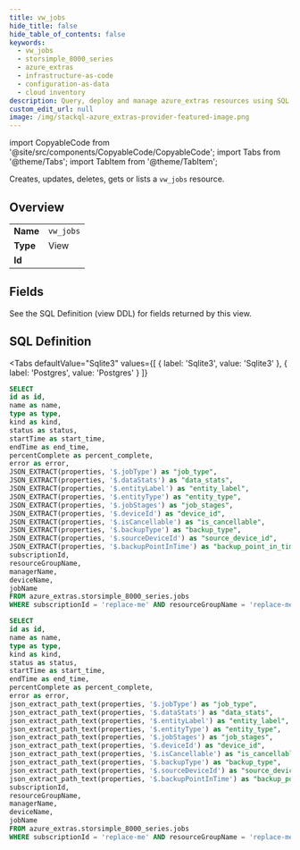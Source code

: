 ```yaml
--- 
title: vw_jobs
hide_title: false
hide_table_of_contents: false
keywords:
  - vw_jobs
  - storsimple_8000_series
  - azure_extras
  - infrastructure-as-code
  - configuration-as-data
  - cloud inventory
description: Query, deploy and manage azure_extras resources using SQL
custom_edit_url: null
image: /img/stackql-azure_extras-provider-featured-image.png
---
```


import CopyableCode from '@site/src/components/CopyableCode/CopyableCode';
import Tabs from '@theme/Tabs';
import TabItem from '@theme/TabItem';

Creates, updates, deletes, gets or lists a <code>vw_jobs</code> resource.

## Overview
<table><tbody>
<tr><td><b>Name</b></td><td><code>vw_jobs</code></td></tr>
<tr><td><b>Type</b></td><td>View</td></tr>
<tr><td><b>Id</b></td><td><CopyableCode code="azure_extras.storsimple_8000_series.vw_jobs" /></td></tr>
</tbody></table>

## Fields

See the SQL Definition (view DDL) for fields returned by this view.

## SQL Definition

<Tabs
defaultValue="Sqlite3"
values={[
{ label: 'Sqlite3', value: 'Sqlite3' },
{ label: 'Postgres', value: 'Postgres' }
]}
>
<TabItem value="Sqlite3">

```sql
SELECT
id as id,
name as name,
type as type,
kind as kind,
status as status,
startTime as start_time,
endTime as end_time,
percentComplete as percent_complete,
error as error,
JSON_EXTRACT(properties, '$.jobType') as "job_type",
JSON_EXTRACT(properties, '$.dataStats') as "data_stats",
JSON_EXTRACT(properties, '$.entityLabel') as "entity_label",
JSON_EXTRACT(properties, '$.entityType') as "entity_type",
JSON_EXTRACT(properties, '$.jobStages') as "job_stages",
JSON_EXTRACT(properties, '$.deviceId') as "device_id",
JSON_EXTRACT(properties, '$.isCancellable') as "is_cancellable",
JSON_EXTRACT(properties, '$.backupType') as "backup_type",
JSON_EXTRACT(properties, '$.sourceDeviceId') as "source_device_id",
JSON_EXTRACT(properties, '$.backupPointInTime') as "backup_point_in_time",
subscriptionId,
resourceGroupName,
managerName,
deviceName,
jobName
FROM azure_extras.storsimple_8000_series.jobs
WHERE subscriptionId = 'replace-me' AND resourceGroupName = 'replace-me' AND managerName = 'replace-me';
```

</TabItem>
<TabItem value="Postgres">

```sql
SELECT
id as id,
name as name,
type as type,
kind as kind,
status as status,
startTime as start_time,
endTime as end_time,
percentComplete as percent_complete,
error as error,
json_extract_path_text(properties, '$.jobType') as "job_type",
json_extract_path_text(properties, '$.dataStats') as "data_stats",
json_extract_path_text(properties, '$.entityLabel') as "entity_label",
json_extract_path_text(properties, '$.entityType') as "entity_type",
json_extract_path_text(properties, '$.jobStages') as "job_stages",
json_extract_path_text(properties, '$.deviceId') as "device_id",
json_extract_path_text(properties, '$.isCancellable') as "is_cancellable",
json_extract_path_text(properties, '$.backupType') as "backup_type",
json_extract_path_text(properties, '$.sourceDeviceId') as "source_device_id",
json_extract_path_text(properties, '$.backupPointInTime') as "backup_point_in_time",
subscriptionId,
resourceGroupName,
managerName,
deviceName,
jobName
FROM azure_extras.storsimple_8000_series.jobs
WHERE subscriptionId = 'replace-me' AND resourceGroupName = 'replace-me' AND managerName = 'replace-me';
```

</TabItem>
</Tabs>
